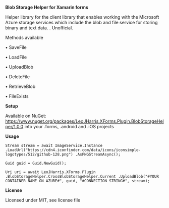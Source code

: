 **Blob Storage Helper for Xamarin forms**

Helper library for the client library that enables working with the Microsoft Azure storage services which include the blob and file service for storing binary and text data.
. Unofficial. 

Methods available 

• SaveFile

• LoadFile

• UploadBlob

• DeleteFile

• RetrieveBlob

• FileExists

**Setup**

Available on NuGet: https://www.nuget.org/packages/LeoJHarris.XForms.Plugin.BlobStorageHelper/1.0.0 into your .forms, .android and .iOS projects

**Usage**

`Stream stream = await ImageService.Instance
.LoadUrl("https://cdn4.iconfinder.com/data/icons/iconsimple-logotypes/512/github-128.png")
.AsPNGStreamAsync();`

`Guid guid = Guid.NewGuid();`

`Uri uri = await LeoJHarris.XForms.Plugin
.BlobStorageHelper.CrossBlobStorageHelper.Current
.UploadBlob("#YOUR CONTAINER NAME ON AZURE#", guid, "#CONNECTION STRING#", stream);`


**License**

Licensed under MIT, see license file
